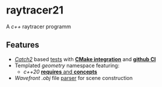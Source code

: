 # raytracer21

A *c++* raytracer programm

## Features

* [*Catch2*](https://github.com/catchorg/Catch2) based [tests](/tests/reader/test_reader.cpp) with [**CMake integration**](/tests/CMakeLists.txt) and [**github CI**](/.github/workflows/cmake.yml)
* Templated *geometry* namespace featuring:
  * *c++20* [**requires** and **concepts**](/src/geometry/vector.h)
* *Wavefront .obj* file [parser](/src/reader/scene.h) for scene construction
